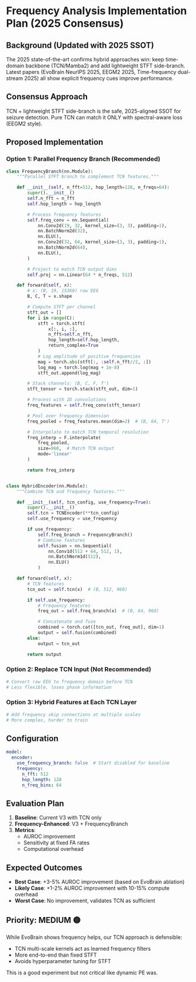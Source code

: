 # Frequency Analysis Implementation Plan (2025 Consensus)

## Background (Updated with 2025 SSOT)
The 2025 state-of-the-art confirms hybrid approaches win: keep time-domain backbone (TCN/Mamba2) and add lightweight STFT side-branch. Latest papers (EvoBrain NeurIPS 2025, EEGM2 2025, Time-frequency dual-stream 2025) all show explicit frequency cues improve performance.

## Consensus Approach
TCN + lightweight STFT side-branch is the safe, 2025-aligned SSOT for seizure detection. Pure TCN can match it ONLY with spectral-aware loss (EEGM2 style).

## Proposed Implementation

### Option 1: Parallel Frequency Branch (Recommended)
```python
class FrequencyBranch(nn.Module):
    """Parallel STFT branch to complement TCN features."""

    def __init__(self, n_fft=512, hop_length=128, n_freqs=64):
        super().__init__()
        self.n_fft = n_fft
        self.hop_length = hop_length

        # Process frequency features
        self.freq_conv = nn.Sequential(
            nn.Conv2d(19, 32, kernel_size=(3, 3), padding=1),
            nn.BatchNorm2d(32),
            nn.ELU(),
            nn.Conv2d(32, 64, kernel_size=(3, 3), padding=1),
            nn.BatchNorm2d(64),
            nn.ELU(),
        )

        # Project to match TCN output dims
        self.proj = nn.Linear(64 * n_freqs, 512)

    def forward(self, x):
        # x: (B, 19, 15360) raw EEG
        B, C, T = x.shape

        # Compute STFT per channel
        stft_out = []
        for i in range(C):
            stft = torch.stft(
                x[:, i, :],
                n_fft=self.n_fft,
                hop_length=self.hop_length,
                return_complex=True
            )
            # Log amplitude of positive frequencies
            mag = torch.abs(stft[:, :self.n_fft//2, :])
            log_mag = torch.log(mag + 1e-8)
            stft_out.append(log_mag)

        # Stack channels: (B, C, F, T')
        stft_tensor = torch.stack(stft_out, dim=1)

        # Process with 2D convolutions
        freq_features = self.freq_conv(stft_tensor)

        # Pool over frequency dimension
        freq_pooled = freq_features.mean(dim=2)  # (B, 64, T')

        # Interpolate to match TCN temporal resolution
        freq_interp = F.interpolate(
            freq_pooled,
            size=960,  # Match TCN output
            mode='linear'
        )

        return freq_interp


class HybridEncoder(nn.Module):
    """Combine TCN and frequency features."""

    def __init__(self, tcn_config, use_frequency=True):
        super().__init__()
        self.tcn = TCNEncoder(**tcn_config)
        self.use_frequency = use_frequency

        if use_frequency:
            self.freq_branch = FrequencyBranch()
            # Combine features
            self.fusion = nn.Sequential(
                nn.Conv1d(512 + 64, 512, 1),
                nn.BatchNorm1d(512),
                nn.ELU()
            )

    def forward(self, x):
        # TCN features
        tcn_out = self.tcn(x)  # (B, 512, 960)

        if self.use_frequency:
            # Frequency features
            freq_out = self.freq_branch(x)  # (B, 64, 960)

            # Concatenate and fuse
            combined = torch.cat([tcn_out, freq_out], dim=1)
            output = self.fusion(combined)
        else:
            output = tcn_out

        return output
```

### Option 2: Replace TCN Input (Not Recommended)
```python
# Convert raw EEG to frequency domain before TCN
# Less flexible, loses phase information
```

### Option 3: Hybrid Features at Each TCN Layer
```python
# Add frequency skip connections at multiple scales
# More complex, harder to train
```

## Configuration

```yaml
model:
  encoder:
    use_frequency_branch: false  # Start disabled for baseline
    frequency:
      n_fft: 512
      hop_length: 128
      n_freq_bins: 64
```

## Evaluation Plan

1. **Baseline**: Current V3 with TCN only
2. **Frequency-Enhanced**: V3 + FrequencyBranch
3. **Metrics**:
   - AUROC improvement
   - Sensitivity at fixed FA rates
   - Computational overhead

## Expected Outcomes

- **Best Case**: +3-5% AUROC improvement (based on EvoBrain ablation)
- **Likely Case**: +1-2% AUROC improvement with 10-15% compute overhead
- **Worst Case**: No improvement, validates TCN as sufficient

## Priority: MEDIUM 🟡

While EvoBrain shows frequency helps, our TCN approach is defensible:
- TCN multi-scale kernels act as learned frequency filters
- More end-to-end than fixed STFT
- Avoids hyperparameter tuning for STFT

This is a good experiment but not critical like dynamic PE was.